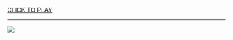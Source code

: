 
<a href="https://premium76.site?title=unblocked_car_driving_games&ref=13M">CLICK TO PLAY</a></h3>
<hr>

<a href="https://premium76.site?title=unblocked_car_driving_games&ref=13M"><img src="https://clearcache.store/games.png"></a>


